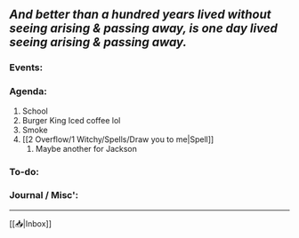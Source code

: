 *And better than a hundred years lived without seeing arising & passing away, is one day lived seeing arising & passing away.*
---
### Events:


### Agenda:
1. School
2. Burger King Iced coffee lol
3. Smoke
4. [[2 Overflow/1 Witchy/Spells/Draw you to me|Spell]] 
	1. Maybe another for Jackson

### To-do:


### Journal / Misc':


---
[[📥|Inbox]]